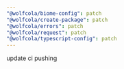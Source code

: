 ```yaml
---
"@wolfcola/biome-config": patch
"@wolfcola/create-package": patch
"@wolfcola/errors": patch
"@wolfcola/request": patch
"@wolfcola/typescript-config": patch
---
```


update ci pushing

